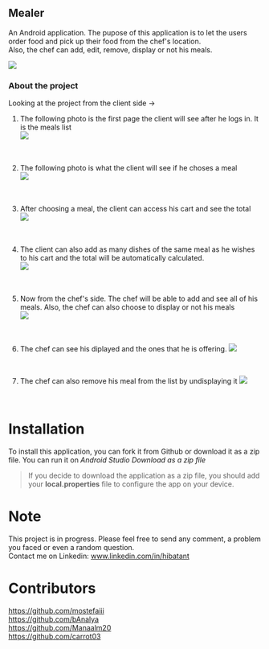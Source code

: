 ## Mealer
An Android application. The pupose of this application is to let the users order food and pick up their food from the chef's location.  
Also, the chef can add, edit, remove, display or not his meals.  

![](photos/firstPage.jpeg)

### About the project

Looking at the project from the client side ->  <br>
1. The following photo is the first page the client will see after he logs in. It is the meals list <br>
![](photos/ClientMealList.jpeg)
<br>

2. The following photo is what the client will see if he choses a meal <br>
![](photos/clientAddMeal.jpeg)
<br>

3. After choosing a meal, the client can access his cart and see the total <br>
![](photos/ClientCart.jpeg)
<br>

4. The client can also add as many dishes of the same meal as he wishes to his cart and the total will be automatically calculated. <br>
![](photos/ClientCart2.jpeg)
<br>

5. Now from the chef's side. The chef will be able to add and see all of his meals. Also, the chef can also choose to display or not his meals <br>
![](photos/chefProfileMenu.jpeg)
<br>


6. The chef can see his diplayed and the ones that he is offering.
![](photos/chefProfile.jpeg)
<br>

7. The chef can also remove his meal from the list by undisplaying it
![](photos/chefProfileMeals.jpeg)
<br>





# Installation 
To install this application, you can fork it from Github or download it as a zip file. 
You can run it on  *Android Studio*
*Download as a zip file*  
> If you decide to download the application as a zip file, you should add your **local.properties** file to configure the app on your device.   

# Note 
This project is in progress. Please feel free to send any comment, a problem you faced or even a random question.  
Contact me on Linkedin: www.linkedin.com/in/hibatant  

# Contributors
https://github.com/mostefaiii  <br>
https://github.com/bAnalya     <br>
https://github.com/Manaalm20   <br>
https://github.com/carrot03    <br>